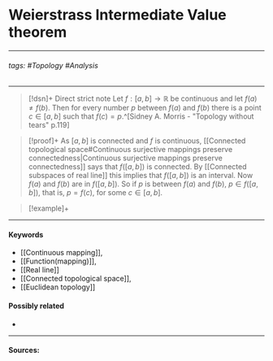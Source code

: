 # Weierstrass Intermediate Value theorem
***
###### tags: #Topology #Analysis 
***
>[!dsn]+ Direct strict note
>Let $f:[a,b]\to\mathbb{R}$ be continuous and let $f(a)\ne f(b)$. Then for every number $p$ between $f(a)$ and $f(b)$ there is a point $c\in[a,b]$ such that $f(c)=p$.^[Sidney A. Morris - "Topology without tears" p.119]

>[!proof]+
>As $[a,b]$ is connected and $f$ is continuous, [[Connected topological space#Continuous surjective mappings preserve connectedness|Continuous surjective mappings preserve connectedness]] says that $f([a,b])$ is connected. By [[Connected subspaces of real line]] this implies that $f([a,b])$ is an interval. Now $f(a)$ and $f(b)$ are in $f([a,b])$. So if $p$ is between $f(a)$ and $f(b)$, $p\in f([a,b])$, that is, $p=f(c)$, for some $c\in[a,b]$.

>[!example]+ 
>
***
#### Keywords
- [[Continuous mapping]],
- [[Function(mapping)]],
- [[Real line]]
- [[Connected topological space]],
- [[Euclidean topology]]
#### Possibly related
- 
***
#### Sources: